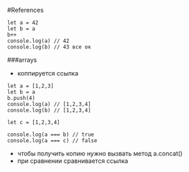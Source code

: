 #References
```ecmascript 6
let a = 42
let b = a
b++
console.log(a) // 42
console.log(b) // 43 все ок
```

###arrays
- коппируется ссылка
```ecmascript 6
let a = [1,2,3]
let b = a
b.push(4)
console.log(a) // [1,2,3,4]
console.log(b) // [1,2,3,4]

let c = [1,2,3,4]

console.log(a === b) // true
console.log(a === c) // false
```
- чтобы получить копию нужно вызвать метод a.concat()
- при сравнении сравнивается ссылка